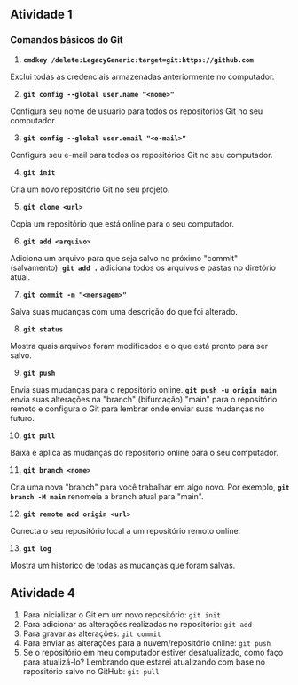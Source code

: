 ## Atividade 1

### Comandos básicos do Git

1. **`cmdkey /delete:LegacyGeneric:target=git:https://github.com`**

Exclui todas as credenciais armazenadas anteriormente no computador.

2. **`git config --global user.name "<nome>"`**

Configura seu nome de usuário para todos os repositórios Git no seu computador.

3. **`git config --global user.email "<e-mail>"`**

Configura seu e-mail para todos os repositórios Git no seu computador.

4. **`git init`**

Cria um novo repositório Git no seu projeto.

5. **`git clone <url>`**

Copia um repositório que está online para o seu computador.

6. **`git add <arquivo>`**

Adiciona um arquivo para que seja salvo no próximo "commit" (salvamento). **`git add .`** adiciona todos os arquivos e pastas no diretório atual.

7. **`git commit -m "<mensagem>"`**

Salva suas mudanças com uma descrição do que foi alterado.

8. **`git status`**

Mostra quais arquivos foram modificados e o que está pronto para ser salvo.

9. **`git push`**

Envia suas mudanças para o repositório online. **`git push -u origin main`** envia suas alterações na "branch" (bifurcação) "main" para o repositório remoto e configura o Git para lembrar onde enviar suas mudanças no futuro.

10. **`git pull`**

Baixa e aplica as mudanças do repositório online para o seu computador.

11. **`git branch <nome>`**

Cria uma nova "branch" para você trabalhar em algo novo. Por exemplo, **`git branch -M main`** renomeia a branch atual para "main".

12. **`git remote add origin <url>`**

Conecta o seu repositório local a um repositório remoto online.

13. **`git log`**

Mostra um histórico de todas as mudanças que foram salvas.

## Atividade 4
1. Para inicializar o Git em um novo repositório: `git init`
2. Para adicionar as alterações realizadas no repositório: `git add`
3. Para gravar as alterações: `git commit`
4. Para enviar as alterações para a nuvem/repositório online: `git push`
5. Se o repositório em meu computador estiver desatualizado, como faço para atualizá-lo? Lembrando que estarei atualizando com base no repositório salvo no GitHub: `git pull`
